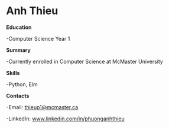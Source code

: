 # Anh Thieu

**Education**

-Computer Science Year 1


**Summary**

-Currently enrolled in Computer Science at McMaster University


**Skills**

-Python, Elm


**Contacts**

-Email: thieup1@mcmaster.ca

-LinkedIn: www.linkedin.com/in/phuonganhthieu

